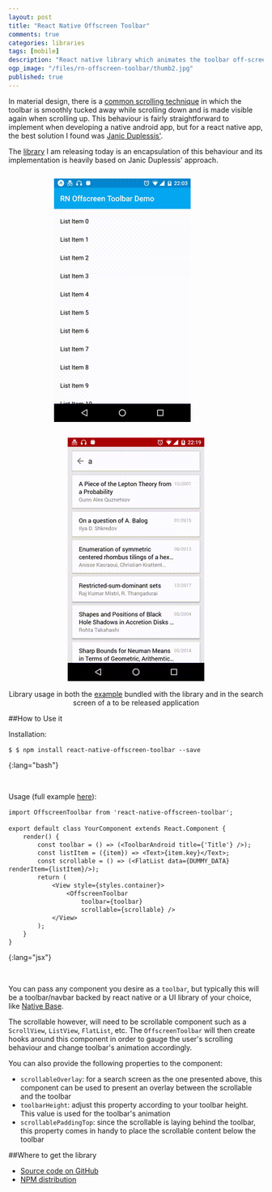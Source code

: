 ```yaml
---
layout: post
title: "React Native Offscreen Toolbar"
comments: true
categories: libraries
tags: [mobile]
description: "React native library which animates the toolbar off-screen while scrolling, a common material design pattern"
ogp_image: "/files/rn-offscreen-toolbar/thumb2.jpg"
published: true
---
```


In material design, there is a [common scrolling technique](https://material.io/guidelines/patterns/scrolling-techniques.html#scrolling-techniques-behavior) in which the toolbar is smoothly tucked away while scrolling down and is made visible again when scrolling up. This behaviour is fairly straightforward to implement when developing a native android app, but for a react native app, the best solution I found was [Janic Duplessis'](https://medium.com/appandflow/react-native-collapsible-navbar-e51a049b560a).

The [library](https://www.npmjs.com/package/react-native-offscreen-toolbar) I am releasing today is an encapsulation of this behaviour and its implementation is heavily based on Janic Duplessis' approach.

<center>
  <div style=" display: inline-block; ">
    <figure class='image'><center><img src='/files/rn-offscreen-toolbar/simplelist_demo.gif'></center></figure>
  </div>
  <div style=" display: inline-block; width: 50px"></div>
    <div style=" display: inline-block;">
    <figure class='image'><center><img src='/files/rn-offscreen-toolbar/search_demo.gif'></center></figure>
  </div>
  <figcaption class='media-caption'>Library usage in both the <a href="https://github.com/lopespm/react-native-offscreen-toolbar/tree/master/example">example</a> bundled with the library and in the search screen of a to be released application</figcaption>
</center>

<!--more-->

##How to Use it

Installation:

~~~
$ $ npm install react-native-offscreen-toolbar --save
~~~
{:lang="bash"}

<br/>

Usage (full example [here](https://github.com/lopespm/react-native-offscreen-toolbar/tree/master/example)):

~~~
import OffscreenToolbar from 'react-native-offscreen-toolbar';
 
export default class YourComponent extends React.Component {
    render() {
        const toolbar = () => (<ToolbarAndroid title={'Title'} />);
        const listItem = ({item}) => <Text>{item.key}</Text>;
        const scrollable = () => (<FlatList data={DUMMY_DATA} renderItem={listItem}/>);
        return (
            <View style={styles.container}>
                <OffscreenToolbar
                    toolbar={toolbar}
                    scrollable={scrollable} />
            </View>
        );
    }
}
~~~
{:lang="jsx"}

<br/>

You can pass any component you desire as a `toolbar`, but typically this will be a toolbar/navbar backed by react native or a UI library of your choice, like [Native Base](https://nativebase.io/).

The scrollable however, will need to be scrollable component such as a `ScrollView`, `ListView`, `FlatList`, etc. The `OffscreenToolbar` will then create hooks around this component in order to gauge the user's scrolling behaviour and change toolbar's animation accordingly.

You can also provide the following properties to the component:

 - `scrollableOverlay`: for a search screen as the one presented above, this component can be used to present an overlay between the scrollable and the toolbar
 - `toolbarHeight`: adjust this property according to your toolbar height. This value is used for the toolbar's animation
 - `scrollablePaddingTop`: since the scrollable is laying behind the toolbar, this property comes in handy to place the scrollable content below the toolbar

##Where to get the library

- [Source code on GitHub](https://github.com/lopespm/react-native-offscreen-toolbar)
- [NPM distribution](https://www.npmjs.com/package/react-native-offscreen-toolbar)
